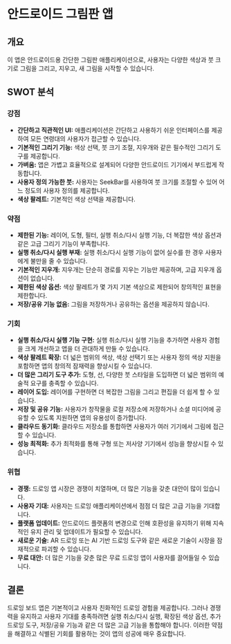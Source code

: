 # 안드로이드 그림판 앱

## 개요

이 앱은 안드로이드용 간단한 그림판 애플리케이션으로, 사용자는 다양한 색상과 붓 크기로 그림을 그리고, 지우고, 새 그림을 시작할 수 있습니다.

## SWOT 분석

### 강점

* **간단하고 직관적인 UI:** 애플리케이션은 간단하고 사용하기 쉬운 인터페이스를 제공하여 모든 연령대의 사용자가 접근할 수 있습니다.
* **기본적인 그리기 기능:** 색상 선택, 붓 크기 조절, 지우개와 같은 필수적인 그리기 도구를 제공합니다.
* **가벼움:** 앱은 가볍고 효율적으로 설계되어 다양한 안드로이드 기기에서 부드럽게 작동합니다.
* **사용자 정의 가능한 붓:** 사용자는 SeekBar를 사용하여 붓 크기를 조절할 수 있어 어느 정도의 사용자 정의를 제공합니다.
* **색상 팔레트:** 기본적인 색상 선택을 제공합니다.

### 약점

* **제한된 기능:** 레이어, 도형, 필터, 실행 취소/다시 실행 기능, 더 복잡한 색상 옵션과 같은 고급 그리기 기능이 부족합니다.
* **실행 취소/다시 실행 부재:** 실행 취소/다시 실행 기능이 없어 실수를 한 경우 사용자에게 불만을 줄 수 있습니다.
* **기본적인 지우개:** 지우개는 단순히 경로를 지우는 기능만 제공하며, 고급 지우개 옵션이 없습니다.
* **제한된 색상 옵션:** 색상 팔레트가 몇 가지 기본 색상으로 제한되어 창의적인 표현을 제한합니다.
* **저장/공유 기능 없음:** 그림을 저장하거나 공유하는 옵션을 제공하지 않습니다.

### 기회

* **실행 취소/다시 실행 기능 구현:** 실행 취소/다시 실행 기능을 추가하면 사용자 경험을 크게 개선하고 앱을 더 관대하게 만들 수 있습니다.
* **색상 팔레트 확장:** 더 넓은 범위의 색상, 색상 선택기 또는 사용자 정의 색상 지원을 포함하면 앱의 창의적 잠재력을 향상시킬 수 있습니다.
* **더 많은 그리기 도구 추가:** 도형, 선, 다양한 붓 스타일을 도입하면 더 넓은 범위의 예술적 요구를 충족할 수 있습니다.
* **레이어 도입:** 레이어를 구현하면 더 복잡한 그림을 그리고 편집을 더 쉽게 할 수 있습니다.
* **저장 및 공유 기능:** 사용자가 창작물을 로컬 저장소에 저장하거나 소셜 미디어에 공유할 수 있도록 지원하면 앱의 유용성이 증가합니다.
* **클라우드 동기화:** 클라우드 저장소를 통합하면 사용자가 여러 기기에서 그림에 접근할 수 있습니다.
* **성능 최적화:** 추가 최적화를 통해 구형 또는 저사양 기기에서 성능을 향상시킬 수 있습니다.

### 위협

* **경쟁:** 드로잉 앱 시장은 경쟁이 치열하며, 더 많은 기능을 갖춘 대안이 많이 있습니다.
* **사용자 기대:** 사용자는 드로잉 애플리케이션에서 점점 더 많은 고급 기능을 기대합니다.
* **플랫폼 업데이트:** 안드로이드 플랫폼의 변경으로 인해 호환성을 유지하기 위해 지속적인 유지 관리 및 업데이트가 필요할 수 있습니다.
* **새로운 기술:** AR 드로잉 또는 AI 기반 드로잉 도구와 같은 새로운 기술이 시장을 잠재적으로 파괴할 수 있습니다.
* **무료 대안:** 더 많은 기능을 갖춘 많은 무료 드로잉 앱이 사용자를 끌어들일 수 있습니다.

## 결론

드로잉 보드 앱은 기본적이고 사용자 친화적인 드로잉 경험을 제공합니다. 그러나 경쟁력을 유지하고 사용자 기대를 충족하려면 실행 취소/다시 실행, 확장된 색상 옵션, 추가 드로잉 도구, 저장/공유 기능과 같은 더 많은 고급 기능을 통합해야 합니다. 이러한 약점을 해결하고 식별된 기회를 활용하는 것이 앱의 성공에 매우 중요합니다.
